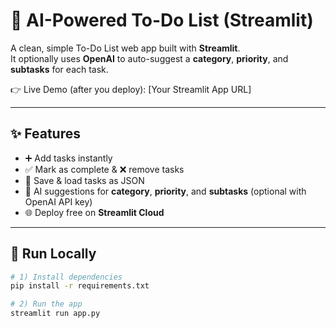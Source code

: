 # 📝 AI-Powered To-Do List (Streamlit)

A clean, simple To-Do List web app built with **Streamlit**.  
It optionally uses **OpenAI** to auto-suggest a **category**, **priority**, and **subtasks** for each task.

👉 Live Demo (after you deploy): [Your Streamlit App URL]

---

## ✨ Features
- ➕ Add tasks instantly
- ✅ Mark as complete & ❌ remove tasks
- 📂 Save & load tasks as JSON
- 🤖 AI suggestions for **category**, **priority**, and **subtasks** (optional with OpenAI API key)
- 🌐 Deploy free on **Streamlit Cloud**

---

## 🚀 Run Locally

```bash
# 1) Install dependencies
pip install -r requirements.txt

# 2) Run the app
streamlit run app.py
